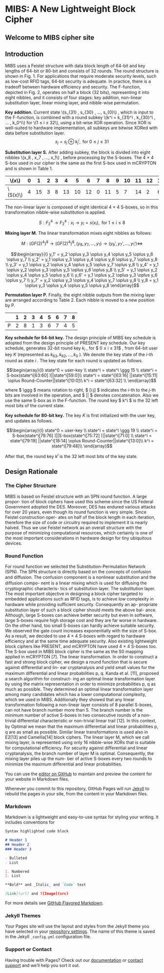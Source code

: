 <script type="text/x-mathjax-config">
MathJax.Hub.Config({
  tex2jax: {inlineMath: [['$','$'], ['\\(','\\)']]}
});
</script>
<script type="text/javascript" async
  src="https://cdnjs.cloudflare.com/ajax/libs/mathjax/2.7.2/MathJax.js?config=TeX-MML-AM_CHTML">
</script>

# MIBS: A New Lightweight Block Cipher
## Welcome to MIBS cipher site

## Introduction

MIBS uses a Feistel structure with data block length of 64-bit and key lengths of 64-bit or 80-bit and consists of 32 rounds. The round structure is shown in Fig. 1. For applications that require moderate security levels, such as low-cost RFID tags, 64-bit security is adequate. In practice, there is a tradeoﬀ between hardware eﬃciency and security. The F-function, depicted in Fig. 2, operates on half a block (32 bits), representing it into eight nibbles, and it consists of four stages: key addition, non-linear substitution layer, linear mixing layer, and nibble-wise permutation.


**Key addition.** Current state \\(s_{31} , s_{30} , ..., s_{0}\\) , which is input to the F-function, is combined with a round subkey \\(k^i = k_{31}^i , k_{30}^i , ... , k_0^i\\) for \\(1 ≤ i ≤ 32\\), using a bit-wise XOR operation. Since XOR is well-suited to hardware implementation, all subkeys are bitwise XORed with data before substitution layer. 
       $$s_j = s_j \oplus k_j^i , \mbox{ for } 0 ≤ j ≤ 31$$

**Substitution layer S.** After adding subkey, the block is divided into eight nibbles \\(x_8 , x_7 , ..., x_1\\) , before processing by the S-boxes. The 4 × 4 S-box used in our cipher is the same as the ﬁrst S-box used in mCRYPTON and is shown in Table 1. 

| \\(x\\)    | 0 | 1  | 2 | 3 | 4  | 5  | 6  | 7 | 8  | 9 | 10 | 11 | 12 | 13 | 14 | 15 |
|------------|---|----|---|---|----|----|----|---|----|---|----|----|----|----|----|----|
| \\(S(x)\\) | 4 | 15 | 3 | 8 | 13 | 10 | 12 | 0 | 11 | 5 | 7  | 14 | 2  | 6  | 1  | 9  |


The non-linear layer is composed of eight identical 4 × 4 S-boxes, so in this transformation nibble-wise substitution is applied. 

$$S : F_2^4 → F_2^4 : x_i → y_i = s(x_i) , \mbox{ for } 1 ≤ i ≤ 8$$ 

**Mixing layer M.** The linear transformation mixes eight nibbles as follows: 

$$M : (GF(2)^4)^8 → (GF(2)^4)^8 , (y_8 , y_7 , . . . , y_1 ) → (y_8' , y_7' , . . . , y_1' ) ⇔$$

$$\begin{array}{l}
y_1' = y_2 \oplus y_3 \oplus y_4 \oplus y_5 \oplus y_6 \oplus y_7 \\
y_2' = y_1 \oplus y_3 \oplus y_4 \oplus y_6 \oplus y_7 \oplus y_8 \\
y_3' = y_1 \oplus y_2 \oplus y_4 \oplus y_5 \oplus y_7 \oplus y_8 \\
y_4' = y_1 \oplus y_2 \oplus y_3 \oplus y_5 \oplus y_6 \oplus y_8 \\
y_5' = y_1 \oplus y_2 \oplus y_4 \oplus y_5 \oplus y_6 \\
y_6' = y_1 \oplus y_2 \oplus y_3 \oplus y_6 \oplus y_7 \\
y_7' = y_2 \oplus y_3 \oplus y_4 \oplus y_7 \oplus y_8 \\
y_8 = y_1 \oplus y_3 \oplus y_4 \oplus y_5 \oplus y_8 
\end{array}$$

  **Permutation layer P.** Finally, the eight nibble outputs from the mixing layer are arranged according to Table 2. Each nibble is moved to a new position by P. 

|     | 1 | 2 | 3 | 4 | 5 | 6 | 7 | 8 |
|-----|---|---|---|---|---|---|---|---|
| P   | 2 | 8 | 1 | 3 | 6 | 7 | 4 | 5 |


  **Key schedule for 64-bit key.** The design principle of MIBS key schedule is adopted from the design principle of PRESENT key schedule. Our key schedule, generates 32-bit round key $k_i$ , for $ 0 ≤ i ≤ 31$ , from 64-bit user key $K$ (represented as $k_{63} , k_{62} , ..., k_0$ ). We denote the key state of the $i$-th round as state $i$ . The key state for each round is updated as follows. 

$$\begin{array}{l}
state^0 = user-key \\
state^i = state^i \ggg 15 \\
state^i = S-box(state^i[63:60] )||state^i[59:0]\\
state^i = state^i[63:16] ||state^i[15:11] \oplus Round-Counter||state^i[10:0]\\
k^i = state^i[63:32] \\
\end{array}$$

where $ \ggg $ means rotation to right, $ [i:j] $ indicates the $i$-th to the $j$-th bits are involved in the operation, and $ \|\| $ denotes concatenation. Also we use the same S-box as in the F-function. The round key $ k^i $ is the 32 left most bits of the current state. 

  **Key schedule for 80-bit key.** The key $K$ is ﬁrst initialized with the user key, and updates as follows. 

$$\begin{array}{l}
state^0 = user-key \\
state^i = state^i \ggg 19 \\
state^i = S-box(state^i[79:76] )||S-box(state^i[75:72] )||state^i[71:0] \\
state^i = state^i[79:19] ||state^i[18:14] \oplus Round-Counter||state^i[13:0]\\
k^i = state^i[79:48]\\
\end{array}$$

After that, the round key $k^i$ is the 32 left most bits of the key state.

## Design Rationale 
### The Cipher Structure 

MIBS is based on Feistel structure with an SPN round function. A large propor- tion of block ciphers have used this scheme since the US Federal Government adopted the DES. Moreover, DES has endured various attacks for over 20 years, even though its round function is very simple. Since Feistel construction oper- ates on half of the block length in each iteration, therefore the size of code or circuitry required to implement it is nearly halved. Thus we use Feistel network as an overall structure with the purpose of minimizing computational resources, which certainly is one of the most important considerations in hardware design for tiny ubiquitous devices. 

### Round Function 

For round function we selected the Substitution-Permutation Network (SPN). The SPN structure is directly based on the concepts of confusion and diﬀusion. The confusion component is a nonlinear substitution and the diﬀusion compo- nent is a linear mixing which is used for diﬀusing the cryptographic characteris- tics of substitution layer. The substitution layer. The most important objective in designing a block cipher targeted to embedded applications such as RFID tags, is to achieve low complexity in hardware while providing suﬃcient security. Consequently an ap- propriate substitution layer of such a block cipher should meets the above bal- ance. Although, large S-boxes can achieve better security but even in software, large S-boxes require high storage cost and they are far worse in hardware. On the other hand, too small S-boxes can hardly achieve suitable security. We observed the gate count increases exponentially with the size of S-box. As a result, we decided to use 4 × 4 S-boxes with regard to hardware efficiency and at the same time adequate security. Also existing lightweight block ciphers like PRESENT, and mCRYPTON have used 4 × 4 S-boxes too. The S-box used in MIBS block cipher is the same as the S0 mapping applied in mCRYPTON [7]. The linear transformation. In order to construct a fast and strong block cipher, we design a round function that is secure against diﬀerential and lin- ear cryptanalysis and yield small values for the maximum diﬀerential and linear probabilities p, q. Kanda et al. [11], proposed a search algorithm for construct- ing an optimal linear transformation layer by using the matrix representation in order to minimize probabilities p, q as much as possible. They determined an optimal linear transformation layer among many candidates which has a lower computational complexity, which we used in MIBS. Additionally they showed that any linear transformation following a non-linear layer consists of 8 parallel S-boxes, can not have branch number more than 5. The branch number is the minimum number of active S-boxes in two consecutive rounds of a non-trivial diﬀerential characteristic or non-trivial linear trail [12]. In this context, by Optimal we mean that the maximum diﬀerential and linear probabilities p, q are as small as possible. Similar linear transformations is used also in E2[13] and Camellia[14] block ciphers. The linear layer M, which we call mixing layer, is represented using only 16 nibble-wise XORs that is suitable for computational eﬃciency. For security against diﬀerential and linear cryptanalysis, the branch number of layer M is optimal. Consequently, the mixing layer piles up the num- ber of active S-boxes every two rounds to minimize the maximum diﬀerential and linear probabilities.

You can use the [editor on GitHub](https://github.com/mibscipher/mibscipher.github.io/edit/master/index.md) to maintain and preview the content for your website in Markdown files.


Whenever you commit to this repository, GitHub Pages will run [Jekyll](https://jekyllrb.com/) to rebuild the pages in your site, from the content in your Markdown files.


 
### Markdown

Markdown is a lightweight and easy-to-use syntax for styling your writing. It includes conventions for

```markdown
Syntax highlighted code block

# Header 1
## Header 2
### Header 3

- Bulleted
- List

1. Numbered
2. List

**Bold** and _Italic_ and `Code` text

[Link](url) and ![Image](src)
```

For more details see [GitHub Flavored Markdown](https://guides.github.com/features/mastering-markdown/).

### Jekyll Themes

Your Pages site will use the layout and styles from the Jekyll theme you have selected in your [repository settings](https://github.com/mibscipher/mibscipher.github.io/settings). The name of this theme is saved in the Jekyll `_config.yml` configuration file.

### Support or Contact

Having trouble with Pages? Check out our [documentation](https://help.github.com/categories/github-pages-basics/) or [contact support](https://github.com/contact) and we’ll help you sort it out.
